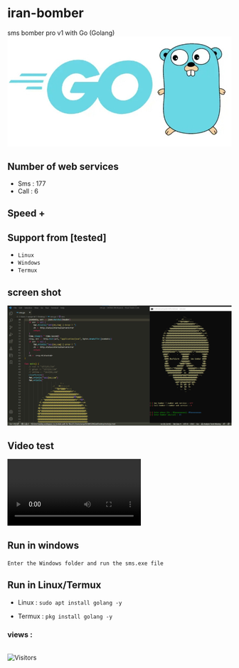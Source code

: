 # iran-bomber
sms bomber pro v1 with Go (Golang)
<img src="screen/Screenshot_20230815-000720_Chrome.jpg">

## Number of web services 

- Sms : 177
- Call : 6

## Speed +

## Support from [tested]
- `Linux`
- `Windows`
- `Termux`

## screen shot

<img src="screen/IMG_20230815_002517_499.png">


## Video test

<video> test <source src="https://www.mp4.ir/Video?Watch=271347-309058022"></video>

## Run in windows

`Enter the Windows folder and run the sms.exe file`

## Run in Linux/Termux

- Linux : ```sudo apt install golang -y```

- Termux : ```pkg install golang -y ```

<h3>views :</h3>
<br>
<img src="https://profile-counter.glitch.me/esfelurm/count.svg" alt="Visitors">
 
